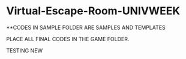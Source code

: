 # Virtual-Escape-Room-UNIVWEEK

**CODES IN SAMPLE FOLDER ARE SAMPLES AND TEMPLATES 

PLACE ALL FINAL CODES IN THE GAME FOLDER.

TESTING NEW
